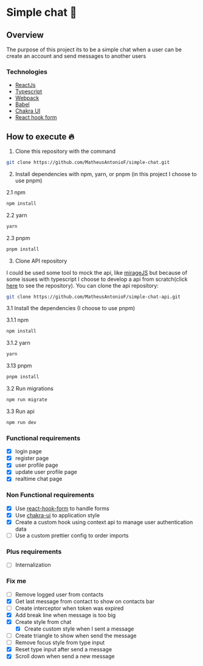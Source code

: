 # Simple chat :black_heart:

## Overview

The purpose of this project its to be a simple chat when a user can be create an account and send messages to another users

### Technologies

- [ReactJs](https://reactjs.org/)
- [Typescript](https://www.typescriptlang.org/)
- [Webpack](https://webpack.js.org/)
- [Babel](https://babeljs.io/)
- [Chakra UI](https://chakra-ui.com/)
- [React hook form](https://react-hook-form.com/)

## How to execute :fire:

1. Clone this repository with the command

```bash
git clone https://github.com/MatheusAntonioF/simple-chat.git
```

2. Install dependencies with npm, yarn, or pnpm (in this project I choose to use pnpm)

2.1 npm

```bash
npm install
```

2.2 yarn

```bash
yarn
```

2.3 pnpm

```bash
pnpm install
```

3. Clone API repository

I could be used some tool to mock the api, like [mirageJS](https://miragejs.com/) but because of some issues with typescript I choose to develop a api from scratch(click [here](https://github.com/MatheusAntonioF/simple-chat-api) to see the repository). You can clone the api repository:

```bash
git clone https://github.com/MatheusAntonioF/simple-chat-api.git
```

3.1 Install the dependencies (I choose to use pnpm)

3.1.1 npm

```bash
npm install
```

3.1.2 yarn

```bash
yarn
```

3.13 pnpm

```bash
pnpm install
```

3.2 Run migrations

```bash
npm run migrate
```

3.3 Run api

```bash
npm run dev
```

### Functional requirements

- [x] login page
- [x] register page
- [x] user profile page
- [x] update user profile page
- [x] realtime chat page

### Non Functional requirements

- [x] Use [react-hook-form](https://react-hook-form.com/) to handle forms
- [x] Use [chakra-ui](https://chakra-ui.com/) to application style
- [x] Create a custom hook using context api to manage user authentication data
- [ ] Use a custom prettier config to order imports

### Plus requirements

- [ ] Internalization

### Fix me

- [ ] Remove logged user from contacts
- [x] Get last message from contact to show on contacts bar
- [ ] Create interceptor when token was expired
- [x] Add break line when message is too big
- [x] Create style from chat
  - [x] Create custom style when I sent a message
- [ ] Create triangle to show when send the message
- [ ] Remove focus style from type input
- [x] Reset type input after send a message
- [x] Scroll down when send a new message

